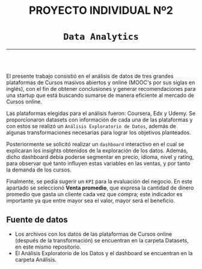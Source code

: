 # <h1 align=center> **PROYECTO INDIVIDUAL Nº2** </h1>

# <h1 align=center>**`Data Analytics`**</h1>

<hr> 
<br/>
<br/>

El presente trabajo consistió en el análisis de datos de tres grandes plataformas de Cursos masivos abiertos y online (MOOC's por sus siglas en inglés), con el fin de obtener conclusiones y generar recomendaciones para una startup que está buscando sumarse de manera eficiente al mercado de Cursos online.

Las plataformas elegidas para el análisis fueron: Coursera, Edx y Udemy. Se proporcionaron datasets con información de cada una de las plataformas y con estos se realizó un `Análisis Exploratorio de Datos`, además de algunas transformaciones necesarias para lograr los objetivos planteados.

Posteriormente se solicitó realizar un `dashboard` interactivo en el cual se explicaran los insights obtenidos de la exploración de los datos. Además, dicho dashboard debía poderse segmentar en precio, idioma, nivel y rating, para observar qué tanto influyen estas variables en las ventas, y por tanto la demanda de los cursos.

Finalmente, se pedía sugerir un `KPI` para la evaluación del negocio. En este apartado se seleccionó **Venta promedio**, que expresa la cantidad de dinero promedio que gasta un cliente cada vez que compra; este indicador es importante ya que entre mayor sea el valor, mayor será el beneficio.

## **Fuente de datos**

+ Los archivos con los datos de las plataformas de Cursos online (después de la transformación) se encuentran en la carpeta Datasets, en este mismo repositorio.
+ El Análisis Exploratorio de los Datos y el dashboard se encuentran en la carpeta Análisis.
